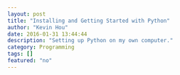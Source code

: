 ```yaml
---
layout: post
title: "Installing and Getting Started with Python"
author: "Kevin Hou"
date: 2016-01-31 13:44:44
description: "Setting up Python on my own computer."
category: Programming
tags: []
featured: "no"
---
```

